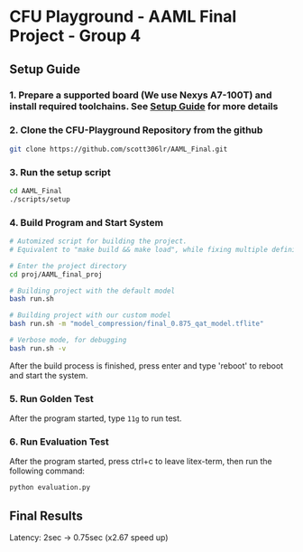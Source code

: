 # CFU Playground - AAML Final Project - Group 4

## Setup Guide

### 1. Prepare a supported board (We use Nexys A7-100T) and install required toolchains. See [Setup Guide](https://www.xilinx.com/support/download/index.html/content/xilinx/en/downloadNav/vivado-design-tools/archive.html) for more details

### 2. Clone the CFU-Playground Repository from the github

``` bash
git clone https://github.com/scott306lr/AAML_Final.git
```

### 3. Run the setup script

``` bash
cd AAML_Final
./scripts/setup
```

### 4. Build Program and Start System

``` bash
# Automized script for building the project.
# Equivalent to "make build && make load", while fixing multiple definition of a non-constant variable.

# Enter the project directory
cd proj/AAML_final_proj

# Building project with the default model
bash run.sh

# Building project with our custom model
bash run.sh -m "model_compression/final_0.875_qat_model.tflite"

# Verbose mode, for debugging
bash run.sh -v
``````

After the build process is finished, press enter and type 'reboot' to reboot and start the system.

### 5. Run Golden Test

After the program started, type ```11g``` to run test.

### 6. Run Evaluation Test

After the program started, press ctrl+c to leave litex-term, then run the following command:

``` bash
python evaluation.py
```

## Final Results
Latency: 2sec -> 0.75sec (x2.67 speed up)
